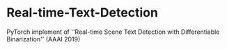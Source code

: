 # Real-time-Text-Detection
PyTorch implement of ''Real-time Scene Text Detection with Differentiable Binarization'' (AAAI 2019)
